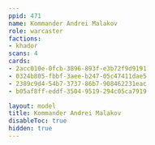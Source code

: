 ```yaml
---
ppid: 471
name: Kommander Andrei Malakov
role: warcaster
factions:
- khador
scans: 4
cards:
- 2acc010e-0fcb-3896-893f-e3b72f9d9191
- 0324b805-fbbf-3aee-b247-05c47411dae5
- 2389c9d4-54b7-3737-86b7-908462231eac
- b05af8ff-eddf-3504-9519-294c05ca7919

layout: model
title: Kommander Andrei Malakov
disableToc: true
hidden: true
---
```

